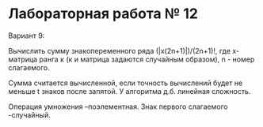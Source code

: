 # Лабораторная работа № 12

Вариант 9:

Вычислить сумму знакопеременного ряда (|х(2n+1)|)/(2n+1)!, где х-матрица ранга к (к и матрица задаются случайным образом), n - номер слагаемого.

Сумма считается вычисленной, если точность вычислений будет не меньше t знаков после запятой. У алгоритма д.б. линейная сложность.

Операция умножения –поэлементная. Знак первого слагаемого  -случайный.
